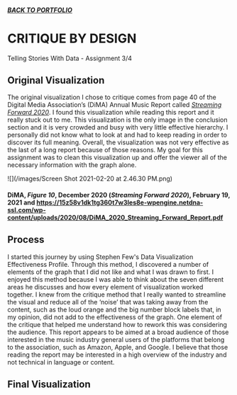 ##### [**BACK TO PORTFOLIO**](/portfoliopage_main.md)

# CRITIQUE BY DESIGN
Telling Stories With Data - Assignment 3/4

## Original Visualization
The original visualization I chose to critique comes from page 40 of the Digital Media Association’s (DiMA) Annual Music Report called [_Streaming Forward 2020_](https://15z58v1dk1tg360t7w3les8e-wpengine.netdna-ssl.com/wp-content/uploads/2020/08/DiMA_2020_Streaming_Forward_Report.pdf). I found this visualization while reading this report and it really stuck out to me. This visualization is the only image in the conclusion section and it is very crowded and busy with very little effective hierarchy. I personally did not know what to look at and had to keep reading in order to discover its full meaning. Overall, the visualization was not very effective as the last of a long report because of those reasons. My goal for this assignment was to clean this visualization up and offer the viewer all of the necessary information with the graph alone. 

![](/images/Screen Shot 2021-02-20 at 2.46.30 PM.png)

#### DiMA, _Figure 10_, December 2020 (_Streaming Forward 2020_), February 19, 2021 and https://15z58v1dk1tg360t7w3les8e-wpengine.netdna-ssl.com/wp-content/uploads/2020/08/DiMA_2020_Streaming_Forward_Report.pdf

## Process
I started this journey by using Stephen Few's Data Visualization Effectiveness Profile. Through this method, I discovered a number of elements of the graph that I did not like and what I was drawn to first. I enjoyed this method because I was able to think about the seven different areas he discusses and how every element of visualization worked together. I knew from the critique method that I really wanted to streamline the visual and reduce all of the ‘noise’ that was taking away from the content, such as the loud orange and the big number block labels that, in my opinion, did not add to the effectiveness of the graph. One element of the critique that helped me understand how to rework this was considering the audience. This report appears to be aimed at a broad audience of those interested in the music industry general users of the platforms that belong to the association, such as Amazon, Apple, and Google. I believe that those reading the report may be interested in a high overview of the industry and not technical in language or content. 








## Final Visualization
<div class="flourish-embed" data-src="story/773147"><script src="https://public.flourish.studio/resources/embed.js"></script></div>
